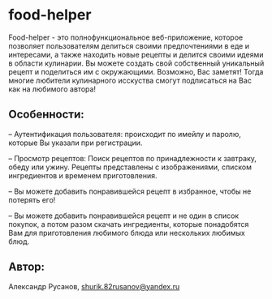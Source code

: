 # food-helper
Food-helper - это полнофункциональное веб-приложение, которое позволяет пользователям делиться своими предпочтениями в еде и интересами, а также находить новые рецепты и делится своими идеями в области кулинарии. Вы можете создать свой собственный уникальный рецепт и поделиться им с окружающими. Возможно, Вас заметят! Тогда многие любители кулинарного исскуства смогут подписаться на Вас как на любимого автора!

## Особенности:

– Аутентификация пользователя: происходит по имейлу и паролю, которые Вы указали при регистрации.

– Просмотр рецептов: Поиск рецептов по принадлежности к завтраку, обеду или ужину. Рецепты представлены с изображениями, списком ингредиентов и временем приготовления.

– Вы можете добавить понравившейся рецепт в избранное, чтобы не потерять его!

– Вы можете добавить понравившейся рецепт и не один в список покупок, а потом разом скачать ингредиенты, которые понадобятся Вам для приготовления любимого блюда или нескольких любимых блюд.

## Автор: 
Александр Русанов, shurik.82rusanov@yandex.ru




